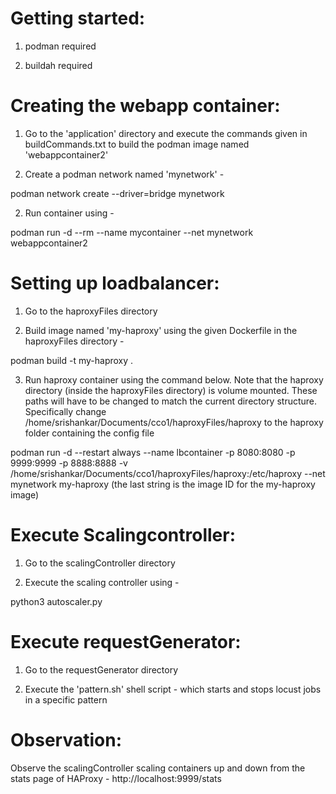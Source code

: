 Getting started:
================

1) podman required

2) buildah required



Creating the webapp container:
==============================

1) Go to the 'application' directory and execute the commands given in buildCommands.txt to build the podman image named 'webappcontainer2'

2) Create a podman network named 'mynetwork' -
 
podman network create --driver=bridge mynetwork


2) Run container using - 

podman run -d --rm --name mycontainer --net mynetwork webappcontainer2



Setting up loadbalancer:
========================

1) Go to the haproxyFiles directory 

2) Build image named 'my-haproxy' using the given Dockerfile in the haproxyFiles directory - 

podman build -t my-haproxy .

3) Run haproxy container using the command below. Note that the haproxy directory (inside the haproxyFiles directory) is volume mounted. 
These paths will have to be changed to match the current directory structure. Specifically change /home/srishankar/Documents/cco1/haproxyFiles/haproxy to the haproxy folder containing the config file
 
podman run -d --restart always --name lbcontainer -p 8080:8080 -p 9999:9999 -p 8888:8888 -v /home/srishankar/Documents/cco1/haproxyFiles/haproxy:/etc/haproxy --net mynetwork my-haproxy
(the last string is the image ID for the my-haproxy image)



Execute Scalingcontroller:
==========================

1) Go to the scalingController directory

2) Execute the scaling controller using - 

python3 autoscaler.py



Execute requestGenerator:
=========================

1) Go to the requestGenerator directory

2) Execute the 'pattern.sh' shell script - which starts and stops locust jobs in a specific pattern



Observation:
============

Observe the scalingController scaling containers up and down from the stats page of HAProxy - http://localhost:9999/stats
